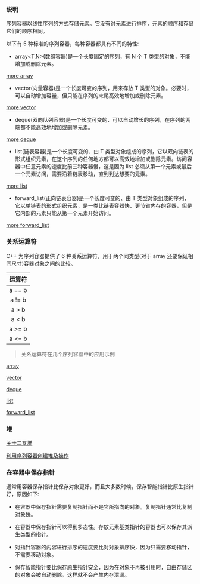
### 说明

序列容器以线性序列的方式存储元素。它没有对元素进行排序，元素的顺序和存储它们的顺序相同。

以下有 5 种标准的序列容器，每种容器都具有不同的特性:

- array<T,N>(数组容器)是一个长度固定的序列，有 N 个 T 类型的对象，不能增加或删除元素。

[more array](01_Array.md)

- vector<T>(向量容器)是一个长度可变的序列，用来存放 T 类型的对象。必要时，可以自动增加容量，但只能在序列的末尾高效地增加或删除元素。

[more vector](02_Vector.md)

- deque<T>(双向队列容器)是一个长度可变的、可以自动增长的序列，在序列的两端都不能高效地增加或删除元素。

[more deque](03_Deque.md)

- list<T>(链表容器)是一个长度可变的、由 T 类型对象组成的序列，它以双向链表的形式组织元素，在这个序列的任何地方都可以高效地增加或删除元素。访问容器中任意元素的速度比前三种容器慢，这是因为 list<T> 必须从第一个元素或最后一个元素访问，需要沿着链表移动，直到到达想要的元素。

[more list](04_List.md)

- forward_list<T>(正向链表容器)是一个长度可变的、由 T 类型对象组成的序列，它以单链表的形式组织元素，是一类比链表容器快、更节省内存的容器，但是它内部的元素只能从第一个元素开始访问。

[more forward_list](05_Forward_list.md)


### 关系运算符

C++ 为序列容器提供了 6 种关系运算符，用于两个同类型(对于 array 还要保证相同尺寸)容器对象之间的比较。

| 运算符 |
|:------:|
| a == b |
| a != b |
| a > b  |
| a < b  |
| a >= b |
| a <= b |

> 关系运算符在几个序列容器中的应用示例

[array](10_SC_RelationalOperators/RO_array.cpp)

[vector](10_SC_RelationalOperators/RO_vector.cpp)

[deque](10_SC_RelationalOperators/RO_deque.cpp)

[list](10_SC_RelationalOperators/RO_list.cpp)

[forward_list](10_SC_RelationalOperators/RO_forward_list.cpp)


### 堆

[关于二叉堆](堆.md)

[利用序列容器创建堆及操作](10_SC_Heap.md)


### 在容器中保存指针

通常用容器保存指针比保存对象更好，而且大多数时候，保存智能指针比原生指针好，原因如下:

- 在容器中保存指针需要复制指针而不是它所指向的对象。复制指针通常比复制对象快。

- 在容器中保存指针可以得到多态性。存放元素基类指针的容器也可以保存其派生类型的指针。

- 对指针容器的内容进行排序的速度要比对对象排序快，因为只需要移动指针，不需要移动对象。

- 保存智能指针要比保存原生指针安全，因为在对象不再被引用时，自由存储区的对象会被自动删除。这样就不会产生内存泄漏。

